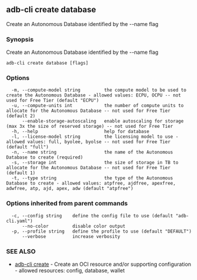 ## adb-cli create database

Create an Autonomous Database identified by the --name flag

### Synopsis

Create an Autonomous Database identified by the --name flag

```
adb-cli create database [flags]
```

### Options

```
  -m, --compute-model string         the compute model to be used to create the Autonomous Database - allowed values: ECPU, OCPU -- not used for Free Tier (default "ECPU")
  -u, --compute-units int            the number of compute units to allocate for the Autonomous Database -- not used for Free Tier (default 2)
      --enable-storage-autoscaling   enable autoscaling for storage (max 3x the size of reserved storage) -- not used for Free Tier
  -h, --help                         help for database
  -l, --license-model string         the licensing model to use - allowed values: full, byolee, byolse -- not used for Free Tier (default "full")
  -n, --name string                  the name of the Autonomous Database to create (required)
  -s, --storage int                  the size of storage in TB to allocate for the Autonomous Database -- not used for Free Tier (default 1)
  -t, --type string                  the type of the Autonomous Database to create - allowed values: atpfree, ajdfree, apexfree, adwfree, atp, ajd, apex, adw (default "atpfree")
```

### Options inherited from parent commands

```
  -c, --config string    define the config file to use (default "adb-cli.yaml")
      --no-color         disable color output
  -p, --profile string   define the profile to use (default "DEFAULT")
      --verbose          increase verbosity
```

### SEE ALSO

* [adb-cli create](adb-cli_create.md)	 - Create an OCI resource and/or supporting configuration - allowed resources: config, database, wallet

